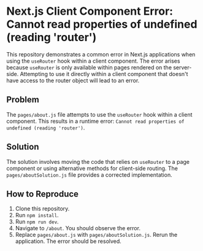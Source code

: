 # Next.js Client Component Error: Cannot read properties of undefined (reading 'router')

This repository demonstrates a common error in Next.js applications when using the `useRouter` hook within a client component.  The error arises because `useRouter` is only available within pages rendered on the server-side.  Attempting to use it directly within a client component that doesn't have access to the router object will lead to an error.

## Problem
The `pages/about.js` file attempts to use the `useRouter` hook within a client component. This results in a runtime error: `Cannot read properties of undefined (reading 'router')`.

## Solution
The solution involves moving the code that relies on `useRouter` to a page component or using alternative methods for client-side routing. The `pages/aboutSolution.js` file provides a corrected implementation.

## How to Reproduce
1. Clone this repository.
2. Run `npm install`.
3. Run `npm run dev`.
4. Navigate to `/about`. You should observe the error.
5. Replace `pages/about.js` with `pages/aboutSolution.js`. Rerun the application. The error should be resolved.